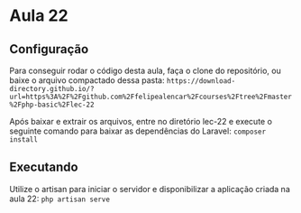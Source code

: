 # Aula 22
## Configuração
Para conseguir rodar o código desta aula, faça o clone do repositório, ou baixe o arquivo compactado dessa pasta:
```https://download-directory.github.io/?url=https%3A%2F%2Fgithub.com%2Ffelipealencar%2Fcourses%2Ftree%2Fmaster%2Fphp-basic%2Flec-22```

Após baixar e extrair os arquivos, entre no diretório lec-22 e execute o seguinte comando para baixar as dependências do Laravel:
```composer install```

## Executando
Utilize o artisan para iniciar o servidor e disponibilizar a aplicação criada na aula 22:
```php artisan serve```

